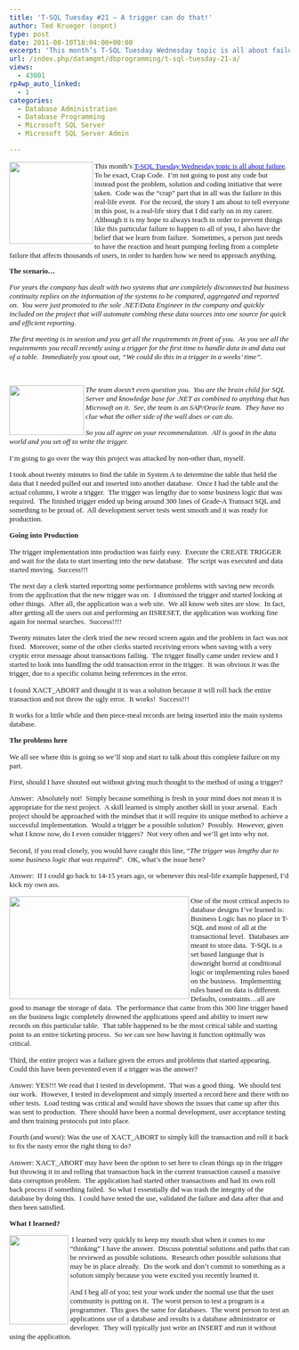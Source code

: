 ```yaml
---
title: 'T-SQL Tuesday #21 – A trigger can do that!'
author: Ted Krueger (onpnt)
type: post
date: 2011-08-10T18:04:00+00:00
excerpt: 'This month’s T-SQL Tuesday Wednesday topic is all about failure.  To be exact, Crap Code.  I’m not going to post any code but instead post the problem, solution and coding initiative that were taken.  Code was the “crap” part that in all was the failure&hellip;'
url: /index.php/datamgmt/dbprogramming/t-sql-tuesday-21-a/
views:
  - 43001
rp4wp_auto_linked:
  - 1
categories:
  - Database Administration
  - Database Programming
  - Microsoft SQL Server
  - Microsoft SQL Server Admin

---
```

<div class="image_block">
  <a href="http://sqlblog.com/blogs/adam_machanic/archive/2011/08/03/t-sql-tuesday-21-a-day-late-and-totally-full-of-it.aspx"><img alt="" src="/wp-content/uploads/blogs/All/tsql_trig_1.GIF?mtime=1313006344" width="150" height="147" align="left" /></a>
</div>

<p class="MsoNormal" style="margin: 0in 0in 10pt;">
  <span style="font-family: Calibri; font-size: small;">This month’s </span><a href="http://sqlblog.com/blogs/adam_machanic/archive/2011/08/03/t-sql-tuesday-21-a-day-late-and-totally-full-of-it.aspx"><span style="font-family: Calibri; color: #0000ff; font-size: small;">T-SQL Tuesday Wednesday topic is all about failure</span></a><span style="font-family: Calibri; font-size: small;">.<span style="mso-spacerun: yes;">  </span>To be exact, Crap Code.<span style="mso-spacerun: yes;">  </span>I’m not going to post any code but instead post the problem, solution and coding initiative that were taken.<span style="mso-spacerun: yes;">  </span>Code was the “crap” part that in all was the failure in this real-life event.<span style="mso-spacerun: yes;">  </span>For the record, the story I am about to tell everyone in this post, is a real-life story that I did early on in my career.<span style="mso-spacerun: yes;">  </span>Although it is my hope to always teach in order to prevent things like this particular failure to happen to all of you, I also have the belief that we learn from failure.<span style="mso-spacerun: yes;">  </span>Sometimes, a person just needs to have the reaction and heart pumping feeling from a complete failure that affects thousands of users, in order to harden how we need to approach anything.</span><a href="http://sqlblog.com/blogs/adam_machanic/archive/2011/08/03/t-sql-tuesday-21-a-day-late-and-totally-full-of-it.aspx"></a><em style="mso-bidi-font-style: normal;"><span style="line-height: 115%; font-family: Tahoma; font-size: 9.5pt;"> </span></em>
</p>

<p class="MsoNormal" style="margin: 0in 0in 10pt;">
  <strong style="mso-bidi-font-weight: normal;"><span style="line-height: 115%; font-family: Tahoma; font-size: 9.5pt;">The scenario…</span></strong>
</p>

<p class="MsoNormal" style="margin: 0in 0in 10pt;">
  <em style="mso-bidi-font-style: normal;"><span style="font-size: small;"><span style="font-family: Calibri;">For years the company has dealt with two systems that are completely disconnected but business continuity replies on the information of the systems to be compared, aggregated and reported on.<span style="mso-spacerun: yes;">  </span>You were just promoted to the sole .NET/Data Engineer in the company and quickly included on the project that will automate combing these data sources into one source for quick and efficient reporting.</span></span></em>
</p>

<p class="MsoNormal" style="margin: 0in 0in 10pt;">
  <em style="mso-bidi-font-style: normal;"><span style="font-size: small;"><span style="font-family: Calibri;">The first meeting is in session and you get all the requirements in front of you.<span style="mso-spacerun: yes;">  </span>As you see all the requirements you recall recently using a trigger for the first time to handle data in and data out of a table.<span style="mso-spacerun: yes;">  </span>Immediately you spout out, “We could do this in a trigger in a weeks’ time”.<span style="mso-spacerun: yes;">  </span></span></span></em>
</p>

<p class="MsoNormal" style="margin: 0in 0in 10pt;">
  <span style="font-size: small;"><span style="font-family: Calibri;"> </span></span><em style="mso-bidi-font-style: normal;"></em>
</p>

<div class="image_block">
  <a href="/wp-content/uploads/blogs/All/tsql_trig_2.GIF?mtime=1313006344"><img alt="" src="/wp-content/uploads/blogs/All/tsql_trig_2.GIF?mtime=1313006344" width="134" height="89" align="left" /></a>
</div>

<p class="MsoNormal" style="margin: 0in 0in 10pt;">
  <em style="mso-bidi-font-style: normal;"><span style="font-size: small;"><span style="font-family: Calibri;">The team doesn’t even question you.<span style="mso-spacerun: yes;">  </span>You are the brain child for SQL Server and knowledge base for .NET as combined to anything that has Microsoft on it.<span style="mso-spacerun: yes;">  </span>See, the team is an SAP/Oracle team.<span style="mso-spacerun: yes;">  </span>They have no clue what the other side of the wall does or can do.<span style="mso-spacerun: yes;">  </span></span></span></em>
</p>

<p class="MsoNormal" style="margin: 0in 0in 10pt;">
  <em style="mso-bidi-font-style: normal;"><span style="font-size: small;"><span style="font-family: Calibri;">So you all agree on your recommendation.<span style="mso-spacerun: yes;">  </span>All is good in the data world and you set off to write the trigger.</span></span></em>
</p>

<p class="MsoNormal" style="margin: 0in 0in 10pt;">
  <span style="font-size: small;"><span style="font-family: Calibri;">I’m going to go over the way this project was attacked by non-other than, myself.<span style="mso-spacerun: yes;">  </span></span></span>
</p>

<p class="MsoNormal" style="margin: 0in 0in 10pt;">
  <span style="font-family: Calibri; font-size: small;">I took about twenty minutes to find the table in System A to determine the table that held the data that I needed pulled out and inserted into another database.<span style="mso-spacerun: yes;">  </span>Once I had the table and the actual columns, I wrote a trigger.<span style="mso-spacerun: yes;">  </span>The trigger was lengthy due to some business logic that was required.<span style="mso-spacerun: yes;">  </span>The finished trigger ended up being around 300 lines of Grade-A Transact SQL and something to be proud of.<span style="mso-spacerun: yes;">  </span>All development server tests went smooth and it was ready for production.</span>
</p>

<p class="MsoNormal" style="margin: 0in 0in 10pt;">
  <strong style="mso-bidi-font-weight: normal;"><span style="font-size: small;"><span style="font-family: Calibri;">Going into Production</span></span></strong>
</p>

<p class="MsoNormal" style="margin: 0in 0in 10pt;">
  <span style="font-family: Calibri; font-size: small;">The trigger implementation into production was fairly easy.<span style="mso-spacerun: yes;">  </span>Execute the CREATE TRIGGER and wait for the data to start inserting into the new database.<span style="mso-spacerun: yes;">  </span>The script was executed and data started moving.<span style="mso-spacerun: yes;">  </span>Success!!!</span>
</p>

<p class="MsoNormal" style="margin: 0in 0in 10pt;">
  <span style="font-family: Calibri; font-size: small;">The next day a clerk started reporting some performance problems with saving new records from the application that the new trigger was on.<span style="mso-spacerun: yes;">  </span>I dismissed the trigger and started looking at other things.<span style="mso-spacerun: yes;">  </span>After all, the application was a web site.<span style="mso-spacerun: yes;">  </span>We all know web sites are slow.<span style="mso-spacerun: yes;">  </span>In fact, after getting all the users out and performing an IISRESET, the application was working fine again for normal searches.<span style="mso-spacerun: yes;">  </span>Success!!!!</span>
</p>

<p class="MsoNormal" style="margin: 0in 0in 10pt;">
  <span style="font-size: small;"><span style="font-family: Calibri;">Twenty minutes later the clerk tried the new record screen again and the problem in fact was not fixed.<span style="mso-spacerun: yes;">  </span>Moreover, some of the other clerks started receiving errors when saving with a very cryptic error message about transactions failing.<span style="mso-spacerun: yes;">  </span>The trigger finally came under review and I started to look into handling the odd transaction error in the trigger.<span style="mso-spacerun: yes;">  </span>It was obvious it was the trigger, due to a specific column being references in the error.<span style="mso-spacerun: yes;">  </span></span></span>
</p>

<p class="MsoNormal" style="margin: 0in 0in 10pt;">
  <span style="font-family: Calibri; font-size: small;">I found XACT_ABORT and thought it is was a solution because it will roll back the entire transaction and not throw the ugly error.<span style="mso-spacerun: yes;">  </span>It works!<span style="mso-spacerun: yes;">  </span>Success!!!</span>
</p>

<p class="MsoNormal" style="margin: 0in 0in 10pt;">
  <span style="font-size: small;"><span style="font-family: Calibri;">It works for a little while and then piece-meal records are being inserted into the main systems database.<span style="mso-spacerun: yes;">  </span></span></span>
</p>

<p class="MsoNormal" style="margin: 0in 0in 10pt;">
  <strong style="mso-bidi-font-weight: normal;"><span style="font-size: small;"><span style="font-family: Calibri;">The problems here</span></span></strong>
</p>

<p class="MsoNormal" style="margin: 0in 0in 10pt;">
  <span style="font-family: Calibri; font-size: small;">We all see where this is going so we’ll stop and start to talk about this complete failure on my part.</span>
</p>

<p class="MsoNormal" style="margin: 0in 0in 10pt;">
  <span style="font-size: small;"><span style="font-family: Calibri;">First, should I have shouted out without giving much thought to the method of using a trigger?<span style="mso-spacerun: yes;">  </span></span></span>
</p>

<p class="MsoNormal" style="margin: 0in 0in 10pt;">
  <span style="font-size: small;"><span style="font-family: Calibri;">Answer:<span style="mso-spacerun: yes;">  </span>Absolutely not!<span style="mso-spacerun: yes;">  </span>Simply because something is fresh in your mind does not mean it is appropriate for the next project.<span style="mso-spacerun: yes;">  </span>A skill learned is simply another skill in your arsenal.<span style="mso-spacerun: yes;">  </span>Each project should be approached with the mindset that it will require its unique method to achieve a successful implementation.<span style="mso-spacerun: yes;">  </span>Would a trigger be a possible solution?<span style="mso-spacerun: yes;">  </span>Possibly.<span style="mso-spacerun: yes;">  </span>However, given what I know now, do I even consider triggers?<span style="mso-spacerun: yes;">  </span>Not very often and we’ll get into why not.<span style="mso-spacerun: yes;">  </span></span></span>
</p>

<p class="MsoNormal" style="margin: 0in 0in 10pt;">
  <span style="font-family: Calibri; font-size: small;">Second, if you read closely, you would have caught this line, “<em style="mso-bidi-font-style: normal;">The trigger was lengthy due to some business logic that was required</em>”.<span style="mso-spacerun: yes;">  </span>OK, what’s the issue here?</span>
</p>

<p class="MsoNormal" style="margin: 0in 0in 10pt;">
  <span style="font-size: small;"><span style="font-family: Calibri;">Answer:<span style="mso-spacerun: yes;">  </span>If I could go back to 14-15 years ago, or whenever this real-life example happened, I’d kick my own ass.<span style="mso-spacerun: yes;">  </span></span></span>
</p>

<div class="image_block">
  <a href="/wp-content/uploads/blogs/All/tsql_trig_3.GIF?mtime=1313006344"><img alt="" src="/wp-content/uploads/blogs/All/tsql_trig_3.GIF?mtime=1313006344" width="323" height="184" align="left" /></a>
</div>

<p class="MsoNormal" style="margin: 0in 0in 10pt;">
  <span style="font-size: small;"></span>
</p>

<p class="MsoNormal" style="margin: 0in 0in 10pt;">
  <span style="font-size: small;"><span style="font-family: Calibri;">One of the most critical aspects to database designs I’ve learned is: Business Logic has no place in T-SQL and most of all at the transactional level.<span style="mso-spacerun: yes;">  </span>Databases are meant to store data.<span style="mso-spacerun: yes;">  </span>T-SQL is a set based language that is downright horrid at conditional logic or implementing rules based on the business.<span style="mso-spacerun: yes;">  </span>Implementing rules based on data is different.<span style="mso-spacerun: yes;">  </span>Defaults, constraints…all are good to manage the storage of data.<span style="mso-spacerun: yes;">  </span>The performance that came from this 300 line trigger based on the business logic completely drowned the applications speed and ability to insert new records on this particular table.<span style="mso-spacerun: yes;">  </span>That table happened to be the most critical table and starting point to an entire ticketing process.<span style="mso-spacerun: yes;">  </span>So we can see how having it function optimally was critical.<span style="mso-spacerun: yes;">  </span></span></span>
</p>

<p class="MsoNormal" style="margin: 0in 0in 10pt;">
  <span style="font-family: Calibri; font-size: small;">Third, the entire project was a failure given the errors and problems that started appearing.<span style="mso-spacerun: yes;">  </span>Could this have been prevented even if a trigger was the answer?</span>
</p>

<p class="MsoNormal" style="margin: 0in 0in 10pt;">
  <span style="font-family: Calibri; font-size: small;">Answer: YES!!! We read that I tested in development.<span style="mso-spacerun: yes;">  </span>That was a good thing.<span style="mso-spacerun: yes;">  </span>We should test our work.<span style="mso-spacerun: yes;">  </span>However, I tested in development and simply inserted a record here and there with no other tests. <span style="mso-spacerun: yes;"> </span>Load testing was critical and would have shown the issues that came up after this was sent to production.<span style="mso-spacerun: yes;">  </span>There should have been a normal development, user acceptance testing and then training protocols put into place.</span>
</p>

<p class="MsoNormal" style="margin: 0in 0in 10pt;">
  <span style="font-family: Calibri; font-size: small;">Fourth (and worst): Was the use of XACT_ABORT to simply kill the transaction and roll it back to fix the nasty error the right thing to do?</span>
</p>

<p class="MsoNormal" style="margin: 0in 0in 10pt;">
  <span style="font-size: small;"><span style="font-family: Calibri;">Answer: XACT_ABORT may have been the option to set here to clean things up in the trigger but throwing it in and rolling that transaction back in the current transaction caused a massive data corruption problem.<span style="mso-spacerun: yes;">  </span>The application had started other transactions and had its own roll back process if something failed.<span style="mso-spacerun: yes;">  </span>So what I essentially did was trash the integrity of the database by doing this.<span style="mso-spacerun: yes;">  </span>I could have tested the use, validated the failure and data after that and then been satisfied.<span style="mso-spacerun: yes;">  </span></span></span>
</p>

<p class="MsoNormal" style="margin: 0in 0in 10pt;">
  <strong style="mso-bidi-font-weight: normal;"><span style="font-size: small;"><span style="font-family: Calibri;">What I learned?</span></span></strong>
</p>

<div class="image_block">
  <a href="/wp-content/uploads/blogs/All/tsql_trig_4.GIF?mtime=1313006344"><img alt="" src="/wp-content/uploads/blogs/All/tsql_trig_4.GIF?mtime=1313006344" width="106" height="160" align="left" /></a>
</div>

<p class="MsoNormal" style="margin: 0in 0in 10pt;">
  <span style="font-size: small;"></span><span style="font-size: small;"><span style="font-family: Calibri;"><span style="mso-spacerun: yes;"> </span>I learned very quickly to keep my mouth shut when it comes to me “thinking” I have the answer.<span style="mso-spacerun: yes;">  </span>Discuss potential solutions and paths that can be reviewed as possible solutions.<span style="mso-spacerun: yes;">  </span>Research other possible solutions that may be in place already.<span style="mso-spacerun: yes;">  </span>Do the work and don’t commit to something as a solution simply because you were excited you recently learned it.<span style="mso-spacerun: yes;">  </span></span></span>
</p>

<p class="MsoNormal" style="margin: 0in 0in 10pt;">
  <span style="font-size: small;"><span style="font-family: Calibri;">And I beg all of you; test your work under the normal use that the user community is putting on it.<span style="mso-spacerun: yes;">  </span>The worst person to test a program is a programmer.<span style="mso-spacerun: yes;">  </span>This goes the same for databases.<span style="mso-spacerun: yes;">  </span>The worst person to test an applications use of a database and results is a database administrator or developer. <span style="mso-spacerun: yes;"> </span>They will typically just write an INSERT and run it without using the application.<span style="mso-spacerun: yes;">  </span></span></span>
</p>

<p class="MsoNormal" style="margin: 0in 0in 10pt;">
  <span style="font-family: Calibri; font-size: small;"> </span>
</p>